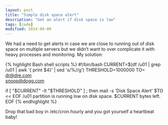 ```yaml
---
layout: post
title: "Simple disk space alert"
description: "Get an alert if disk space is low"
tags: [code]
modified: 2014-04-09
---
```


We had a need to get alerts in case we are close to running out of disk space on multiple servers but we didn’t want to over complicate it with heavy processes and monitoring. My solution:

{% highlight Bash shell scripts %}
#!/bin/bash
CURRENT=$(df /u01 | grep /u01 | awk '{ print $4}' | sed 's/%//g')
THRESHOLD=1000000
TO=\
dr@dre.com \
snoop@dogg.com

if [ "$CURRENT" -lt "$THRESHOLD" ] ; then
mail -s 'Disk Space Alert' $TO << EOF
/u01 partition is running low on disk space. $CURRENT bytes left.
EOF
{% endhighlight %}

Drop that bad boy in /etc/cron.hourly and you got yourself a heartbeat baby!